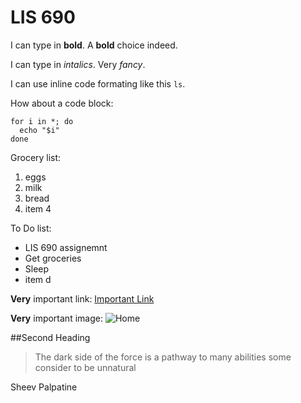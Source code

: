# LIS 690

I can type in **bold**. A **bold** choice indeed.

I can type in *intalics*. Very *fancy*.

I can use inline code formating like this `ls`.

How about a code block:

```
for i in *; do
  echo "$i"
done
```

Grocery list:
1. eggs
2. milk
3. bread
4. item 4

To Do list:
- LIS 690 assignemnt
- Get groceries
- Sleep
- item d

**Very** important link: [Important Link](https://www.youtube.com/watch?v=xvFZjo5PgG0)

**Very** important image: ![Home](https://github.com/JacJenk54/LIS-690/assets/157763172/1281a8d6-b8c2-4ae9-af52-4ba777cedec1)

##Second Heading

> The dark side of the force is a pathway to many abilities some consider to be unnatural

Sheev Palpatine
